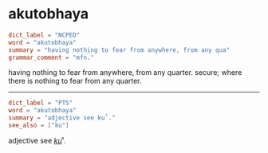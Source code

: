 # akutobhaya

``` toml
dict_label = "NCPED"
word = "akutobhaya"
summary = "having nothing to fear from anywhere, from any qua"
grammar_comment = "mfn."
```

having nothing to fear from anywhere, from any quarter. secure; where there is nothing to fear from any quarter.

--------------------

``` toml
dict_label = "PTS"
word = "akutobhaya"
summary = "adjective see ku˚."
see_also = ["ku"]
```

adjective see *[ku](ku.md)*˚.


